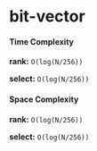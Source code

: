 bit-vector
===

#### Time Complexity

**rank:** `O(log(N/256))`

**select:** `O(log(N/256))`

#### Space Complexity

**rank:** `O(log(N/256))`

**select:** `O(log(N/256))`